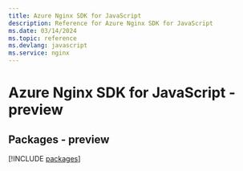 ```yaml
---
title: Azure Nginx SDK for JavaScript
description: Reference for Azure Nginx SDK for JavaScript
ms.date: 03/14/2024
ms.topic: reference
ms.devlang: javascript
ms.service: nginx
---
```

# Azure Nginx SDK for JavaScript - preview
## Packages - preview
[!INCLUDE [packages](nginx-index.md)]